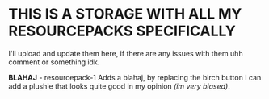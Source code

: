 # THIS IS A STORAGE WITH ALL MY RESOURCEPACKS SPECIFICALLY
I'll upload and update them here, if there are any issues with them uhh comment or something idk.

**BLAHAJ** - resourcepack-1 
  Adds a blahaj, by replacing the birch button I can add a plushie that looks quite good in my opinion _(im very biased)_.
